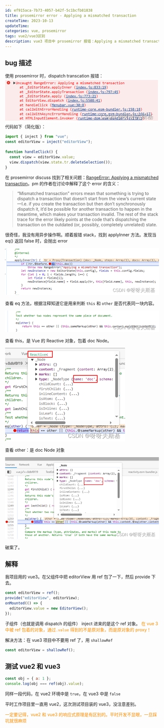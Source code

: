 ```yaml
---
id: ef915aca-7b73-4057-b42f-5c1bcfb81838
title: prosemirror error - Applying a mismatched transaction
createTime: 2023-10-13
updateTime:
categories: vue, prosemirror
tags: vue2/vue3区别
description: vue3 项目中 prosemirror 报错：Applying a mismatched transaction。是因为在 vue3 中 ref().value 得到的不是原对象，而是原对象的 proxy。传给 prosemirror 的就是这个 proxy，未通过 prosemirror 的全等校验，所以报错 mismatched transaction。在 vue2 中 ref().value 就是原对象，所以不会触发这个 bug。
---
```


## bug 描述

使用 prosemirror 时，dispatch transcation 报错：
![在这里插入图片描述](../post-assets/925aa35f-9b80-4dc4-83ce-ccd931631557.png)
代码如下（简化版）：

```js
import { inject } from "vue";
const editorView = inject("editorView");

function handleClick() {
  const view = editorView.value;
  view.dispatch(view.state.tr.deleteSelection());
}
```

在 prosemirror discuss 找到了相关问题：[RangeError: Applying a mismatched transaction](https://discuss.prosemirror.net/t/rangeerror-applying-a-mismatched-transaction/1846)。pm 的作者在讨论中解释了这个 error 的含义：

> “Mismatched transaction” errors mean that something is trying to dispatch a transaction that doesn’t start from the view’s current state—I.e. if you create the transaction but then don’t synchronously dispatch it, it’d be possible for another transaction to happen in the meantime, which makes your transaction invalid. The rest of the stack trace for the error likely points at the code that’s dispatching the transaction on the outdated (or, possibly, completely unrelated) state.

很奇怪，我没有用异步操作啊。顺着报错 stack，找到 applyInner 方法。发现当 eq() 返回 false 时，会抛出 error

![在这里插入图片描述](../post-assets/59a69758-2238-49f6-893a-3a1a4d9a962e.png)

查看 eq 方法，根据注释知道它是用来判断 `this` 和 `other` 是否代表同一块内容。

![在这里插入图片描述](../post-assets/e2f8f85b-6779-4f26-bf61-9739f29f5d38.png)

查看 this，是 Vue 的 Reactive 对象，包着 doc Node。

![在这里插入图片描述](../post-assets/77d41771-40db-4559-855d-e2b8583617ac.png)

查看 other：是 doc Node 对象

![在这里插入图片描述](../post-assets/bdecc582-1c70-4769-8724-9f7da11b8aa9.png)

破案了。

## 解释

我项目用的 vue3。在父组件中把 editorView 用 ref 包了一下，然后 provide 下去。

```js
const editorView = ref();
provide("editorView", editorView);
onMounted(() => {
  editorView.value = new EditorView();
});
```

子组件（也就是调用 dispatch 的组件） inject 进来的是这个 ref 对象。
<span style="color:darkorange">在 vue 3 中被 ref 包着的对象，通过`.value` 得到的不是原对象，而是原对象的 proxy！</span>

解决方法：在 vue3 项目中不要用 ref 了，用 `shallowRef`

```js
const editorView = shallowRef();
```

## 测试 vue2 和 vue3

```js
const obj = { a: 1 };
console.log(obj === ref(obj).value);
```

同样一段代码，在 vue2 环境中是 `true`，在 vue3 中是 `false`

平时工作项目里一直用 vue2，这次测试项目装的 vue3，没注意差别。

<span style="color:darkorange">一定要记得，vue2 和 vue3 的响应式原理是有区别的。平时开发不显眼，一旦踩坑就很麻烦</span>

